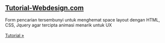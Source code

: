 <h2><a href="http://www.tutorial-webdesign.com">Tutorial-Webdesign.com</a></h2>
<p>Form pencarian tersembunyi untuk menghemat space layout dengan HTML, CSS, Jquery agar tercipta animasi menarik untuk UX<br/><br/>
<a href="http://www.tutorial-webdesign.com/tutorial-cara-membuat-form-pencarian-tersembunyi-dengan-jquery">Tutorial &raquo;</a></p>